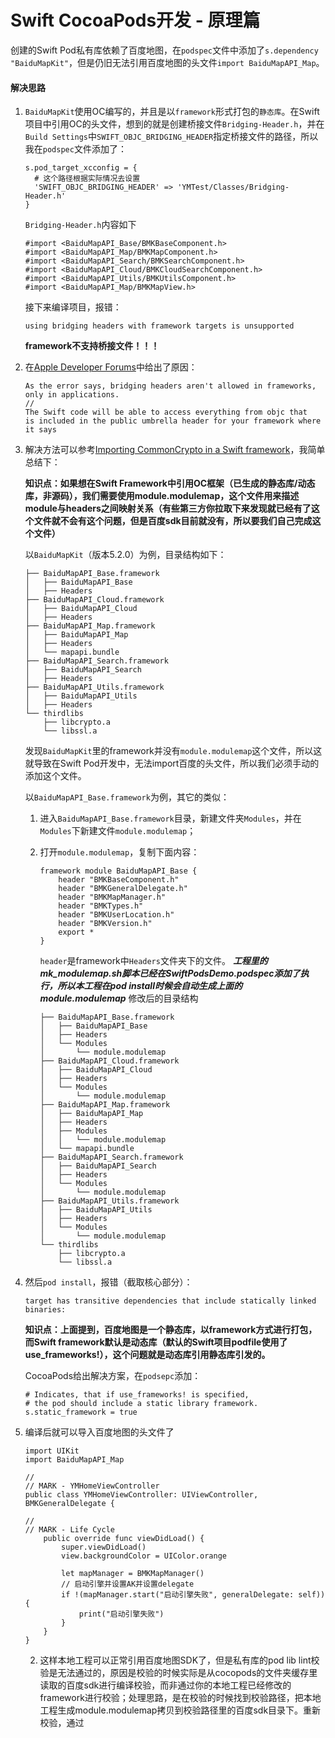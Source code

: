 # Swift CocoaPods开发 - 原理篇 

创建的Swift Pod私有库依赖了百度地图，在`podspec`文件中添加了`s.dependency "BaiduMapKit"`，但是仍旧无法引用百度地图的头文件`import BaiduMapAPI_Map`。

#### 解决思路

1. `BaiduMapKit`使用OC编写的，并且是以`framework`形式打包的`静态库`。在Swift项目中引用OC的头文件，想到的就是创建桥接文件`Bridging-Header.h`，并在`Build Settings`中`SWIFT_OBJC_BRIDGING_HEADER`指定桥接文件的路径，所以我在`podspec`文件添加了：
        
    ```
    s.pod_target_xcconfig = {
      # 这个路径根据实际情况去设置
      'SWIFT_OBJC_BRIDGING_HEADER' => 'YMTest/Classes/Bridging-Header.h'
    }
    ```
    
    `Bridging-Header.h`内容如下
    ```
    #import <BaiduMapAPI_Base/BMKBaseComponent.h>
    #import <BaiduMapAPI_Map/BMKMapComponent.h>
    #import <BaiduMapAPI_Search/BMKSearchComponent.h>
    #import <BaiduMapAPI_Cloud/BMKCloudSearchComponent.h>
    #import <BaiduMapAPI_Utils/BMKUtilsComponent.h>
    #import <BaiduMapAPI_Map/BMKMapView.h>
    ```
    
    接下来编译项目，报错：
    ```
    using bridging headers with framework targets is unsupported
    ```
    **framework不支持桥接文件！！！**
    
1. 在[Apple Developer Forums](https://forums.developer.apple.com/thread/10419)中给出了原因：

    ```
    As the error says, bridging headers aren't allowed in frameworks, 
    only in applications.
    //
    The Swift code will be able to access everything from objc that 
    is included in the public umbrella header for your framework where 
    it says
    ```
    
1. 解决方法可以参考[Importing CommonCrypto in a Swift framework](https://stackoverflow.com/questions/25248598/importing-commoncrypto-in-a-swift-framework/29189873#29189873)，我简单总结下：

    **知识点：如果想在Swift Framework中引用OC框架（已生成的静态库/动态库，非源码），我们需要使用module.modulemap，这个文件用来描述module与headers之间映射关系（有些第三方你拉取下来发现就已经有了这个文件就不会有这个问题，但是百度sdk目前就没有，所以要我们自己完成这个文件）**

    以`BaiduMapKit`（版本5.2.0）为例，目录结构如下：
    
    ```
    ├── BaiduMapAPI_Base.framework
    │   ├── BaiduMapAPI_Base
    │   ├── Headers
    ├── BaiduMapAPI_Cloud.framework
    │   ├── BaiduMapAPI_Cloud
    │   ├── Headers
    ├── BaiduMapAPI_Map.framework
    │   ├── BaiduMapAPI_Map
    │   ├── Headers
    │   └── mapapi.bundle
    ├── BaiduMapAPI_Search.framework
    │   ├── BaiduMapAPI_Search
    │   ├── Headers
    ├── BaiduMapAPI_Utils.framework
    │   ├── BaiduMapAPI_Utils
    │   ├── Headers
    └── thirdlibs
        ├── libcrypto.a
        └── libssl.a
    ```
    
    发现`BaiduMapKit`里的framework并没有`module.modulemap`这个文件，所以这就导致在Swift Pod开发中，无法import百度的头文件，所以我们必须手动的添加这个文件。

    以`BaiduMapAPI_Base.framework`为例，其它的类似：
    
    1. 进入`BaiduMapAPI_Base.framework`目录，新建文件夹`Modules`，并在`Modules`下新建文件`module.modulemap`；
    
    2. 打开`module.modulemap`，复制下面内容：

        ```
        framework module BaiduMapAPI_Base {
            header "BMKBaseComponent.h"
            header "BMKGeneralDelegate.h"
            header "BMKMapManager.h"
            header "BMKTypes.h"
            header "BMKUserLocation.h"
            header "BMKVersion.h"
            export *
        }
        ```
        
        `header`是framework中`Headers`文件夹下的文件。
        ***工程里的mk_modulemap.sh脚本已经在SwiftPodsDemo.podspec添加了执行，所以本工程在pod install时候会自动生成上面的module.modulemap***
        修改后的目录结构
        
        ```
        ├── BaiduMapAPI_Base.framework
        │   ├── BaiduMapAPI_Base
        │   ├── Headers
        │   └── Modules
        │       └── module.modulemap
        ├── BaiduMapAPI_Cloud.framework
        │   ├── BaiduMapAPI_Cloud
        │   ├── Headers
        │   └── Modules
        │       └── module.modulemap
        ├── BaiduMapAPI_Map.framework
        │   ├── BaiduMapAPI_Map
        │   ├── Headers
        │   ├── Modules
        │   │   └── module.modulemap
        │   └── mapapi.bundle
        ├── BaiduMapAPI_Search.framework
        │   ├── BaiduMapAPI_Search
        │   ├── Headers
        │   └── Modules
        │       └── module.modulemap
        ├── BaiduMapAPI_Utils.framework
        │   ├── BaiduMapAPI_Utils
        │   ├── Headers
        │   └── Modules
        │       └── module.modulemap
        └── thirdlibs
            ├── libcrypto.a
            └── libssl.a
        ```
     
1. 然后`pod install`，报错（截取核心部分）：
    
    ```
    target has transitive dependencies that include statically linked binaries:
    ```
    **知识点：上面提到，百度地图是一个静态库，以framework方式进行打包，而Swift framework默认是动态库（默认的Swift项目podfile使用了use_frameworks!），这个问题就是动态库引用静态库引发的。**

    CocoaPods给出解决方案，在`podsepc`添加：
    ```
    # Indicates, that if use_frameworks! is specified, 
    # the pod should include a static library framework.
    s.static_framework = true
    ```
    

        
1. 编译后就可以导入百度地图的头文件了

    ```
    import UIKit
    import BaiduMapAPI_Map

    // 
    // MARK - YMHomeViewController
    public class YMHomeViewController: UIViewController, BMKGeneralDelegate {
    
    // 
    // MARK - Life Cycle
        public override func viewDidLoad() {
            super.viewDidLoad()
            view.backgroundColor = UIColor.orange
        
            let mapManager = BMKMapManager()
            // 启动引擎并设置AK并设置delegate
            if !(mapManager.start("启动引擎失败", generalDelegate: self)) {
                print("启动引擎失败")
            }
        }
    }
    ```
    2.  这样本地工程可以正常引用百度地图SDK了，但是私有库的pod lib lint校验是无法通过的，原因是校验的时候实际是从cocopods的文件夹缓存里读取的百度sdk进行编译校验，而非通过你的本地工程已经修改的framework进行校验；处理思路，是在校验的时候找到校验路径，把本地工程生成module.modulemap拷贝到校验路径里的百度sdk目录下。重新校验，通过
